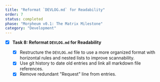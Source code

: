 ```yaml
---
title: "Reformat `DEVLOG.md` for Readability"
order: 7
status: completed
phase: "Morpheum v0.1: The Matrix Milestone"
category: "Development"
---
```


- [x] **Task 8: Reformat `DEVLOG.md` for Readability**

  - [x] Restructure the `DEVLOG.md` file to use a more organized format with
        horizontal rules and nested lists to improve scannability.
  - [x] Use git history to date old entries and link all markdown file
        references.
  - [x] Remove redundant "Request" line from entries.